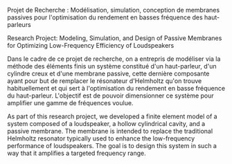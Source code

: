 Projet de Recherche : Modélisation, simulation, conception de membranes passives pour l'optimisation du rendement en basses fréquence des haut-parleurs

Research Project: Modeling, Simulation, and Design of Passive Membranes for Optimizing Low-Frequency Efficiency of Loudspeakers

Dans le cadre de ce projet de recherche, on a entrepris de modéliser via la méthode des éléments finis un système constitué d'un haut-parleur, d'un cylindre creux et d'une membrane passive, cette dernière composante ayant pour but de remplacer le résonateur d'Helmholtz qu'on trouve habituellement et qui sert à l'optimisation du rendement en basse fréquence du haut-parleur. L'objectif est de pouvoir dimensionner ce système pour amplifier une gamme de fréquences voulue.

As part of this research project, we developed a finite element model of a system composed of a loudspeaker, a hollow cylindrical cavity, and a passive membrane. The membrane is intended to replace the traditional Helmholtz resonator typically used to enhance the low-frequency performance of loudspeakers. The goal is to design this system in such a way that it amplifies a targeted frequency range.
